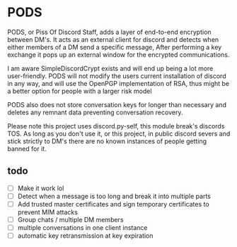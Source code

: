 # PODS
PODS, or Piss Of Discord Staff, adds a layer of end-to-end encryption between DM's.
It acts as an external client for discord and detects when either members of a DM send a specific message,
After performing a key exchange it pops up an external window for the encrypted communications.

I am aware SimpleDiscordCrypt exists and will end up being a lot more user-friendly. PODS will not modify
the users current installation of discord in any way, and will use the OpenPGP implementation of RSA, 
thus might be a better option for people with a larger risk model

PODS also does not store conversation keys for longer than necessary and deletes any remnant data
preventing conversation recovery.

Please note this project uses discord.py-self, this module break's discords TOS.
As long as you don't use it, or this project, in public discord severs and stick strictly to DM's 
there are no known instances of people getting banned for it.

## todo

- [ ] Make it work lol
- [ ] Detect when a message is too long and break it into multiple parts
- [ ] Add trusted master certificates and sign temporary certificates to prevent MIM attacks
- [ ] Group chats / multiple DM members
- [ ] multiple conversations in one client instance
- [ ] automatic key retransmission at key expiration

